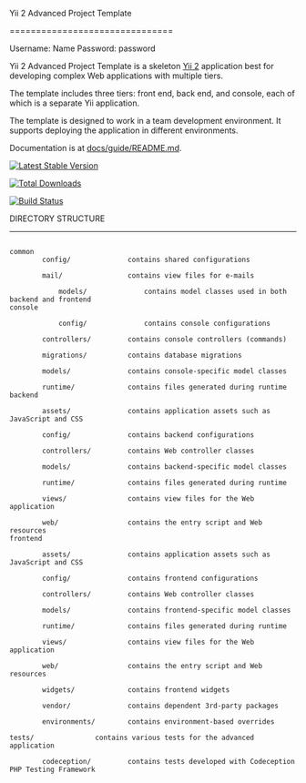 Yii 2 Advanced Project Template

===============================


Username: Name
Password: password


Yii 2 Advanced Project Template is a skeleton [Yii 2](http://www.yiiframework.com/) application best for
developing complex Web applications with multiple tiers.


The template includes three tiers: front end, back end, and console, each of which
is a separate Yii application.


The template is designed to work in a team development environment. 
It supports
deploying the application in different environments.


Documentation is at [docs/guide/README.md](docs/guide/README.md).


[![Latest Stable Version](https://poser.pugx.org/yiisoft/yii2-app-advanced/v/stable.png)](https://packagist.org/packages/yiisoft/yii2-app-advanced)

[![Total Downloads](https://poser.pugx.org/yiisoft/yii2-app-advanced/downloads.png)](https://packagist.org/packages/yiisoft/yii2-app-advanced)

[![Build Status](https://travis-ci.org/yiisoft/yii2-app-advanced.svg?branch=master)](https://travis-ci.org/yiisoft/yii2-app-advanced)



DIRECTORY STRUCTURE

-------------------


```

common
    	config/              contains shared configurations

		mail/                contains view files for e-mails

    		models/              contains model classes used in both backend and frontend
console

    		config/              contains console configurations
    
		controllers/         contains console controllers (commands)
    
		migrations/          contains database migrations
    
		models/              contains console-specific model classes
    
		runtime/             contains files generated during runtime
backend
    
		assets/              contains application assets such as JavaScript and CSS
    
		config/              contains backend configurations
    
		controllers/         contains Web controller classes
    
		models/              contains backend-specific model classes
    
		runtime/             contains files generated during runtime
    
		views/               contains view files for the Web application
    
		web/                 contains the entry script and Web resources
frontend
    
		assets/              contains application assets such as JavaScript and CSS
    
		config/              contains frontend configurations
    
		controllers/         contains Web controller classes
    
		models/              contains frontend-specific model classes
    
		runtime/             contains files generated during runtime
    
		views/               contains view files for the Web application
    
		web/                 contains the entry script and Web resources
    
		widgets/             contains frontend widgets

		vendor/              contains dependent 3rd-party packages

		environments/        contains environment-based overrides
		
tests/               contains various tests for the advanced application
    
		codeception/         contains tests developed with Codeception PHP Testing Framework
```
